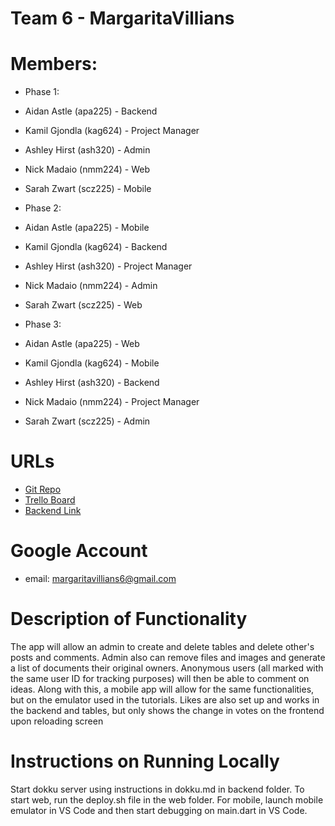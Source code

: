 
# Team 6 - MargaritaVillians

# Members:
* Phase 1:
* Aidan Astle (apa225) - Backend
* Kamil Gjondla (kag624) - Project Manager
* Ashley Hirst (ash320) - Admin
* Nick Madaio (nmm224) - Web
* Sarah Zwart (scz225) - Mobile

* Phase 2: 
* Aidan Astle (apa225) - Mobile
* Kamil Gjondla (kag624) - Backend
* Ashley Hirst (ash320) - Project Manager
* Nick Madaio (nmm224) - Admin
* Sarah Zwart (scz225) - Web

* Phase 3: 
* Aidan Astle (apa225) - Web
* Kamil Gjondla (kag624) - Mobile
* Ashley Hirst (ash320) - Backend
* Nick Madaio (nmm224) - Project Manager
* Sarah Zwart (scz225) - Admin

# URLs

* [Git Repo](https://bitbucket.org/cse216-fa23-kag624/cse216-2023fa-team-6/src/master/)
* [Trello Board](https://trello.com/b/BoSzjoaH/phase-3)
* [Backend Link](team-margaritavillians.dokku.cse.lehigh.edu)

# Google Account
* email: margaritavillians6@gmail.com

# Description of Functionality

The app will allow an admin to create and delete tables and delete other's posts and comments. Admin also can remove files and images and generate a list of documents their original owners. Anonymous users (all marked with the same user ID for tracking purposes) will then be able to comment on ideas. Along with this, a mobile app will allow for the same functionalities, but on the emulator used in the tutorials. Likes are also set up and works in the backend and tables, but only shows the change in votes on the frontend upon reloading screen

# Instructions on Running Locally

Start dokku server using instructions in dokku.md in backend folder. To start web, run the deploy.sh file in the web folder. For mobile, launch mobile emulator in VS Code and then start debugging on main.dart in VS Code.

